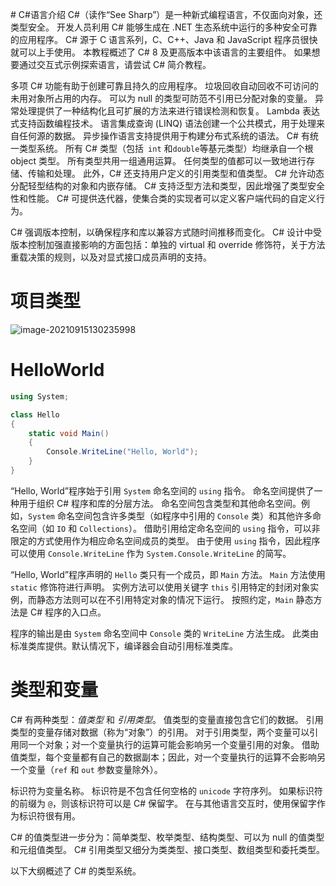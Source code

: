﻿﻿﻿# C#语言介绍 
C#（读作“See Sharp”）是一种新式编程语言，不仅面向对象，还类型安全。 开发人员利用 C# 能够生成在 .NET 生态系统中运行的多种安全可靠的应用程序。 C# 源于 C 语言系列，C、C++、Java 和 JavaScript 程序员很快就可以上手使用。 本教程概述了 C# 8 及更高版本中该语言的主要组件。 如果想要通过交互式示例探索语言，请尝试 C# 简介教程。

多项 C# 功能有助于创建可靠且持久的应用程序。 垃圾回收自动回收不可访问的未用对象所占用的内存。 可以为 null 的类型可防范不引用已分配对象的变量。 异常处理提供了一种结构化且可扩展的方法来进行错误检测和恢复。 Lambda 表达式支持函数编程技术。 语言集成查询 (LINQ) 语法创建一个公共模式，用于处理来自任何源的数据。 异步操作语言支持提供用于构建分布式系统的语法。 C# 有统一类型系统。 所有 C# 类型（包括``` int``` 和``` double ```等基元类型）均继承自一个根 object 类型。 所有类型共用一组通用运算。 任何类型的值都可以一致地进行存储、传输和处理。 此外，C# 还支持用户定义的引用类型和值类型。 C# 允许动态分配轻型结构的对象和内嵌存储。 C# 支持泛型方法和类型，因此增强了类型安全性和性能。 C# 可提供迭代器，使集合类的实现者可以定义客户端代码的自定义行为。

C# 强调版本控制，以确保程序和库以兼容方式随时间推移而变化。 C# 设计中受版本控制加强直接影响的方面包括：单独的 virtual 和 override 修饰符，关于方法重载决策的规则，以及对显式接口成员声明的支持。

# 项目类型

![image-20210915130235998](C:\Users\HuangQi\AppData\Roaming\Typora\typora-user-images\image-20210915130235998.png)

# HelloWorld

```C#
using System;

class Hello
{
    static void Main()
    {
        Console.WriteLine("Hello, World");
    }
}
```

“Hello, World”程序始于引用 `System` 命名空间的 `using` 指令。 命名空间提供了一种用于组织 C# 程序和库的分层方法。 命名空间包含类型和其他命名空间。例如，`System` 命名空间包含许多类型（如程序中引用的 `Console` 类）和其他许多命名空间（如 `IO` 和 `Collections`）。 借助引用给定命名空间的 `using` 指令，可以非限定的方式使用作为相应命名空间成员的类型。 由于使用 `using` 指令，因此程序可以使用 `Console.WriteLine` 作为 `System.Console.WriteLine` 的简写。

“Hello, World”程序声明的 `Hello` 类只有一个成员，即 `Main` 方法。 `Main` 方法使用 `static` 修饰符进行声明。 实例方法可以使用关键字 `this` 引用特定的封闭对象实例，而静态方法则可以在不引用特定对象的情况下运行。 按照约定，`Main` 静态方法是 C# 程序的入口点。

程序的输出是由 `System` 命名空间中 `Console` 类的 `WriteLine` 方法生成。 此类由标准类库提供。默认情况下，编译器会自动引用标准类库。



# 类型和变量

C# 有两种类型：*值类型* 和 *引用类型*。 值类型的变量直接包含它们的数据。 引用类型的变量存储对数据（称为“对象”）的引用。 对于引用类型，两个变量可以引用同一个对象；对一个变量执行的运算可能会影响另一个变量引用的对象。 借助值类型，每个变量都有自己的数据副本；因此，对一个变量执行的运算不会影响另一个变量（`ref` 和 `out` 参数变量除外）。

标识符为变量名称。 标识符是不包含任何空格的 `unicode` 字符序列。 如果标识符的前缀为 `@`，则该标识符可以是 C# 保留字。 在与其他语言交互时，使用保留字作为标识符很有用。

C# 的值类型进一步分为：简单类型、枚举类型、结构类型、可以为 null 的值类型和元组值类型。 C# 引用类型又细分为类类型、接口类型、数组类型和委托类型。

以下大纲概述了 C# 的类型系统。
